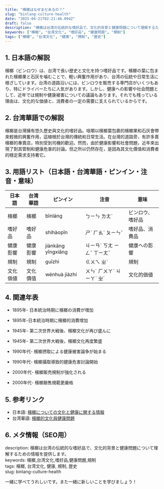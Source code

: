 ```yaml
---
title: "檳榔はなぜまだあるの？"
slug: "binlang-culture-health"
date: "2025-04-21T02:21:46.094Z"
draft: false
description: "檳榔は台湾の伝統的な嗜好品で、文化的背景と健康問題について理解するための情報を提供します。"
keywords: ["檳榔", "台湾文化", "嗜好品", "健康問題", "規制"]
tags: ["檳榔", "台湾文化", "健康", "規制", "歴史"]
---
```


## 1. 日本語の解説  
檳榔（ビンロウ）は、台湾で長い歴史と文化を持つ嗜好品です。檳榔の葉に包まれた檳榔果と石灰を噛むことで、軽い興奮作用があり、台湾の伝統や日常生活に根ざしています。台湾の道路沿いには、ビンロウを販売する専門店がいくつもあり、特にドライバーたちに人気があります。しかし、健康への影響や社会問題として、近年では規制や健康被害についての議論もあります。それでも残っている理由は、文化的な価値と、消費者の一定の需要に支えられているからです。

## 2. 台湾華語での解説  
檳榔是台灣擁有悠久歷史與文化的嗜好品。咀嚼以檳榔葉包裹的檳榔果和石灰會帶來輕微的興奮作用，這植根於台灣的傳統和日常生活。在台灣的道路旁，有許多賣檳榔的專賣店，特別受到司機的歡迎。然而，由於健康影響和社會問題，近年來出現了對其管制和健康危害的討論。但之所以仍然存在，是因為其文化價值和消費者的穩定需求支持著它。

## 3. 用語リスト（日本語・台湾華語・ピンイン・注音・意味）  

| 日本語  | 台湾華語  | ピンイン  | 注音    | 意味              |
| -------- | --------- | --------- | ------- | ----------------- |
| 檳榔      | 檳榔      | bīnláng   | ㄅㄧㄣ ㄌㄤˊ | ビンロウ、嗜好品 |
| 嗜好品    | 嗜好品    | shìhàopǐn | ㄕˋ ㄏㄠˋ ㄆㄧㄣˇ | 嗜好品、消費品 |
| 健康影響  | 健康影響  | jiànkāng yǐngxiǎng | ㄐㄧㄢˋ ㄎㄤ ㄧㄥˇ ㄒㄧㄤˇ | 健康への影響 |
| 規制      | 規制      | guīzhì    | ㄍㄨㄟ ㄓˋ | 規制              |
| 文化価値  | 文化價值  | wénhuà jiàzhí | ㄨㄣˊ ㄏㄨㄚˋ ㄐㄧㄚˋ ㄓˊ | 文化的価値   |

## 4. 関連年表  

- 1895年- 日本統治時期に檳榔の消費が増加  
- 1895年-日本統治時期に檳榔的消費增加

- 1945年- 第二次世界大戦後、檳榔文化が再び盛んに  
- 1945年- 第二次世界大戦後，檳榔文化再度繁盛

- 1990年代- 檳榔摂取による健康被害論争が始まる  
- 1990年代- 檳榔攝取導致的健康危害討論開始

- 2000年代- 檳榔販売規制が強化される  
- 2000年代- 檳榔銷售規範更嚴格

## 5. 参考リンク  

- 日本語: [檳榔についての文化と健康に関する情報](https://www.nippon.com/ja/japan-topics/c07901/)  
- 台湾華語: [檳榔的文化與健康問題](https://www.taiwannews.com.tw/ch/news/1527765)  

## 6. メタ情報（SEO用）  
description: 檳榔は台湾の伝統的な嗜好品で、文化的背景と健康問題について理解するための情報を提供します。  
keywords: 檳榔,台湾文化,嗜好品,健康問題,規制  
tags: 檳榔, 台湾文化, 健康, 規制, 歴史  
slug: binlang-culture-health  

一緒に学べてうれしいです。また一緒に新しいことを学びましょう！